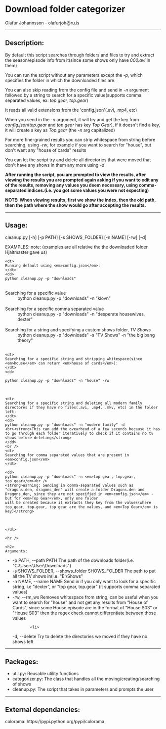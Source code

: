 <h1>
Download folder categorizer
</h1>
Olafur Johannsson - olafurjoh@ru.is

<hr />
<h2>
Description:
</h2>

<p>
By default this script searches through folders and files to try and extract the season/episode info from it(since some shows only have <em>000.avi</em> in them)

You can run the script without any parameters except the <em>-p</em>, which specifies the folder in which the downloaded files are.

You can also skip reading from the config file and send in <em>-n</em> argument followed by a string to search for a specific value(supports comma separated values, ex: <em>top gear, top.gear</em>)
</p>

<p>
It reads all valid extensions from the 'config.json'(.avi, .mp4, etc)
</p>

<p>
When you send in the <em>-n</em> argument, it will try and get the key from <em>config.json</em>(<em>top.gear</em> and <em>top gear</em> has key <em>Top Gear</em>), if it doesn't find a key, 
it will create a key as <em>Top.gear</em> (the <em>-n</em> arg capitalized)
</p>

<p>
For more fine-grained results you can strip whitespace from string before searching, using <em>-rw</em>, for example if you want to search for "house", but don't want any "house of cards" results
</p>
You can let the script try and delete all directories that were moved that don't have any shows in them any more using <em>-d</em>
<p>
<strong>
After running the script, you are prompted to view the results, after viewing the results you are prompted again asking if you want to edit any of the
results, removing any values you deem necessary, using comma-separated indices.(i.e. you got some values you were not expecting)
</strong>
</p>

<p>
<strong>
NOTE: When viewing results, first we show the index, then the old path, then the path where the show would go after accepting the results.
</strong>
</p>
<hr />
<h2>
Usage:
</h2>
<p>
	cleanup.py [-h] [-p PATH] [-s SHOWS_FOLDER] [-n NAME] [-rw] [-d]
</p>

EXAMPLES:
	note: (examples are all relative the the downloaded folder Hjaltmaster gave us)
	<dl>
	
	<dt>
	Running default using <em>config.json</em>:
	</dt>
	<dd>
	python cleanup.py -p "downloads"
</dd>
<br />

<dt>
	Searching for a specific value
	</dt>
	<dd>
	python cleanup.py -p "downloads" -n "klovn"
</dd>
<br />

<dt>
	Searching for a specific comma separated value
	</dt>
	<dd>
	python cleanup.py -p "downloads" -n "desperate housewives, dexter"
</dd>
<br />

<dt>
 Searching for a string and specifying a custom shows folder, <em>TV Shows</em>
</dt>
<dd>
python cleanup.py -p "downloads" -s "TV Shows" -n "the big bang theory" <br />
</dd>
<br />

	<dt>
	Searching for a specific string and stripping whitespace(since <em>house</em> can return <em>house of cards</em>):
	</dt>
	<dd>
	
	python cleanup.py -p "downloads" -n "house" -rw
</dd>
	<br />
	
	
	<dt>
	Searching for a specific string and deleting all modern family directores if they have no files(.avi, .mp4, .mkv, etc) in the folder left:
	</dt>
	<dd>
	python cleanup.py -p "downloads" -n "modern family" -d
	<br><strong>This can add the ovearhead of a few seconds because it has to go through each folder iteratively to check if it contains no tv shows before deleting</strong>
	</dd>
	<br />
	<dt>
	Searching for comma separated values that are present in <em>config.json</em>
	</dt>
	
	<dd>
	python cleanup.py -p "downloads" -n <em>top gear, top.gear, top_gear</em><br /> 
	<strong>Warning: Sending in comma-separated values such as "dragons.den, dragons_den" will create a folder Dragons.den and Dragons_den, since they are not specified in <em>config.json</em> - but for <em>Top Gear</em>, only one folder 
	will be created because it extracts they key from the values(where top_gear, top.gear, top gear are the values, and <em>Top Gear</em> is key)</strong>
</dd>
<br />
	
	</dl>
	
	<hr />
	
	<h2>
	Arguments:
</h2>
  
  <ul>
  <li>
  -p PATH, --path PATH  The path of the downloads folder(i.e. "C:\Users\User\Downloads")

  </li>
  <li>
  -s SHOWS_FOLDER, --shows_folder SHOWS_FOLDER
                        The path to put all the TV shows in(i.e. "E:\Shows"

  </li>
  <li>
  -n NAME, --name NAME  Send in if you only want to look for a specific string, i.e "dexter", or "top gear, top.gear" (it supports comma separated values)
  
</li>
  <li>
  -rw, --rm_ws          Removes whitespace from string, can be useful when you want to search for "house" 
			and not get any results from "House of Cards", since some House episode are in the format of "House.S03" or "House S03"
			then the regex check cannot differentiate between those values
</li>			

			<li>
  -d, --delete          Try to delete the directories we moved if they have no shows left
</li>
</ul>
<hr />
<h2>
Packages:
</h2>
<ul>
<li>
	util.py: Reusable utility functions
</li>
	<li>
	categorizer.py: The class that handles all the moving/creating/searching of shows
	</li>
	<li>
	cleanup.py: The script that takes in parameters and prompts the user
	</li>
	</ul>
	
<hr />
<h2>
External dependancies:
</h2>
<p>
	colorama: https://pypi.python.org/pypi/colorama
</p>
